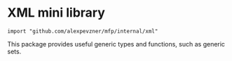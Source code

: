 # XML mini library

```
import "github.com/alexpevzner/mfp/internal/xml"
```

This package provides useful generic types and functions, such as
generic sets.

<!-- vim:ts=8:sw=4:et:textwidth=72
-->
